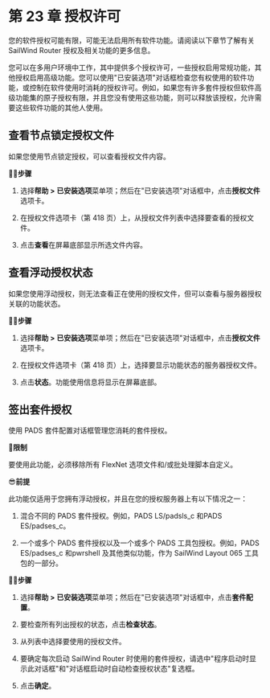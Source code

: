 # 第 23 章 授权许可

您的软件授权可能有限，可能无法启用所有软件功能。请阅读以下章节了解有关 SailWind Router 授权及相关功能的更多信息。

您可以在多用户环境中工作，其中提供多个授权许可，一些授权启用常规功能，其他授权启用高级功能。您可以使用"已安装选项"对话框检查您有权使用的软件功能，或控制在软件使用时消耗的授权许可。例如，如果您有许多套件授权但软件高级功能集的原子授权有限，并且您没有使用这些功能，则可以释放该授权，允许需要这些软件功能的其他人使用。

## 查看节点锁定授权文件

如果您使用节点锁定授权，可以查看授权文件内容。

🏃‍♂️‍**步骤**

1. 选择**帮助 > 已安装选项**菜单项；然后在"已安装选项"对话框中，点击**授权文件**选项卡。

2. 在授权文件选项卡（第 418 页）上，从授权文件列表中选择要查看的授权文件。

3. 点击**查看**在屏幕底部显示所选文件内容。

## 查看浮动授权状态

如果您使用浮动授权，则无法查看正在使用的授权文件，但可以查看与服务器授权关联的功能状态。

🏃‍♂️‍**步骤**

1. 选择**帮助 > 已安装选项**菜单项；然后在"已安装选项"对话框中，点击**授权文件**选项卡。

2. 在授权文件选项卡（第 418 页）上，选择要显示功能状态的服务器授权文件。

3. 点击**状态**。功能使用信息将显示在屏幕底部。

## 签出套件授权

使用 PADS 套件配置对话框管理您消耗的套件授权。

🙊**限制**

要使用此功能，必须移除所有 FlexNet 选项文件和/或批处理脚本自定义。

😎**前提**

此功能仅适用于您拥有浮动授权，并且在您的授权服务器上有以下情况之一：

1. 混合不同的 PADS 套件授权。例如，PADS LS/padsls_c 和PADS ES/padses_c。

2. 一个或多个 PADS 套件授权以及一个或多个 PADS 工具包授权。例如，PADS ES/padses_c 和pwrshell 及其他类似功能，作为 SailWind Layout 065 工具包的一部分。

🏃‍♂️‍**步骤**

1. 选择**帮助 > 已安装选项**菜单项；然后在"已安装选项"对话框中，点击**套件配置**。

2. 要检查所有列出授权的状态，点击**检查状态**。

3. 从列表中选择要使用的授权文件。

4. 要确定每次启动 SailWind Router 时使用的套件授权，请选中"程序启动时显示此对话框"和"对话框启动时自动检查授权状态"复选框。

5. 点击**确定**。
